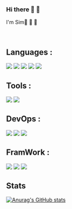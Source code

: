 ### Hi there 👋 👏

I'm Sim👏  👏  👏    

<br>
<!-- <a href="https://hits.seeyoufarm.com"><img src="https://hits.seeyoufarm.com/api/count/incr/badge.svg?url=https%3A%2F%2Fgithub.com%2FSamdaso-o&count_bg=%2379C83D&title_bg=%23555555&icon=&icon_color=%23E7E7E7&title=hits&edge_flat=false"/></a> -->

## Languages :
<p>
<img src="https://img.shields.io/badge/Python-3776AB?style=flat-square&logo=Python&logoColor=white"/>
<img src="https://img.shields.io/badge/Java-232F3E?style=flat-square&logo=Java&logoColor=white"/>
<img src="https://img.shields.io/badge/JavaScript-F7DF1E?style=flat-square&logo=JavaScript&logoColor=white"/>
<img src="https://img.shields.io/badge/Jquery-3776AB?style=flat-square&logo=Jquery&logoColor=white"/>
<img src="https://img.shields.io/badge/MySQL-4479A1?style=flat-square&logo=MySQL&logoColor=white"/>
</p>

## Tools :
<p>
<img src="https://img.shields.io/badge/Git-F05032?style=flat-square&logo=Git&logoColor=white"/>
<img src="https://img.shields.io/badge/GitHub-181717?style=flat-square&logo=GitHub&logoColor=white"/> 
</p>

## DevOps :
<p>
<img src="https://img.shields.io/badge/Docker-2496ED?style=flat-square&logo=Docker&logoColor=white"/>
<img src="https://img.shields.io/badge/Amazon AWS-232F3E?style=flat-square&logo=Amazon%20AWS&logoColor=white"/>
<img src="https://img.shields.io/badge/GitHubAction-2496ED?style=flat-square&logo=GitHubAction&logoColor=white"/>
</p>

## FramWork :
<p>
<img src="https://img.shields.io/badge/Django-092E20?style=flat-square&logo=Django&logoColor=white"/>
<img src="https://img.shields.io/badge/Spring-181717?style=flat-square&logo=Spring&logoColor=white"/> 
<img src="https://img.shields.io/badge/React-181717?style=flat-square&logo=React&logoColor=white"/> 
</p>


## Stats
[![Anurag's GitHub stats](https://github-readme-stats.vercel.app/api?username=Butler-SIM)](https://github.com/anuraghazra/github-readme-stats)             
